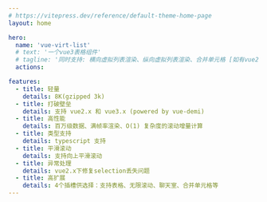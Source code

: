```yaml
---
# https://vitepress.dev/reference/default-theme-home-page
layout: home

hero:
  name: 'vue-virt-list'
  # text: '一个vue3表格组件'
  # tagline: '同时支持: 横向虚拟列表渲染、纵向虚拟列表渲染、合并单元格 [如有vue2.x需求，请找@hao.li]'
  actions:

features:
  - title: 轻量
    details: 8K(gzipped 3k)
  - title: 打破壁垒
    details: 支持 vue2.x 和 vue3.x (powered by vue-demi)
  - title: 高性能
    details: 百万级数据、满帧率渲染、O(1) 复杂度的滚动增量计算
  - title: 类型支持
    details: typescript 支持
  - title: 平滑滚动
    details: 支持向上平滑滚动
  - title: 异常处理
    details: vue2.x下修复selection丢失问题
  - title: 高扩展
    details: 4个插槽供选择：支持表格、无限滚动、聊天室、合并单元格等
---
```

